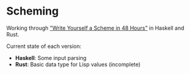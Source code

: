 # Scheming

Working through ["Write Yourself a Scheme in 48 Hours"](https://en.wikibooks.org/wiki/Write_Yourself_a_Scheme_in_48_Hours) in Haskell and Rust.

Current state of each version:
* **Haskell**: Some input parsing
* **Rust**: Basic data type for Lisp values (incomplete)
